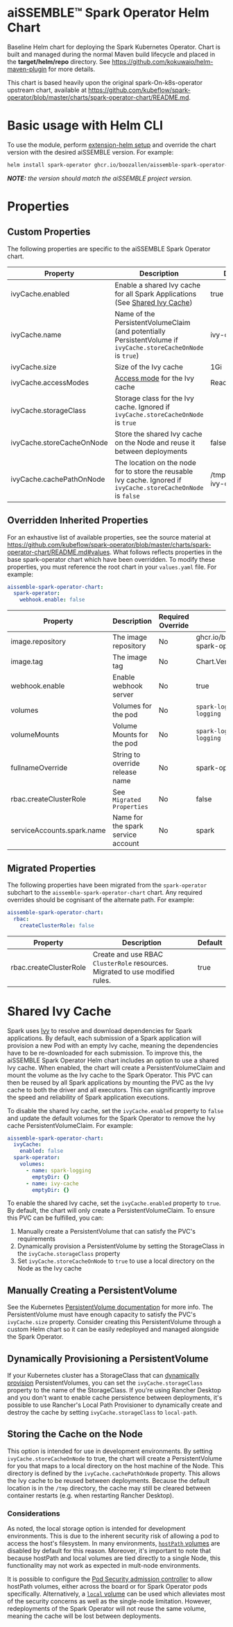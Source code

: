 # aiSSEMBLE&trade; Spark Operator Helm Chart
Baseline Helm chart for deploying the Spark Kubernetes Operator. Chart is built and managed during the normal Maven build lifecycle and placed in the **target/helm/repo** directory. See https://github.com/kokuwaio/helm-maven-plugin for more details.

This chart is based heavily upon the original spark-On-k8s-operator upstream chart, available at https://github.com/kubeflow/spark-operator/blob/master/charts/spark-operator-chart/README.md.

# Basic usage with Helm CLI
To use the module, perform [extension-helm setup](../README.md#leveraging-extensions-helm) and override the chart version with the desired aiSSEMBLE version. For example:
```bash
helm install spark-operator ghcr.io/boozallen/aissemble-spark-operator-chart --version <AISSEMBLE-VERSION>
```
_**NOTE:**_ *the version should match the aiSSEMBLE project version.*

# Properties

## Custom Properties
The following properties are specific to the aiSSEMBLE Spark Operator chart.

| Property                  | Description                                                                                                     | Default              |
|---------------------------|-----------------------------------------------------------------------------------------------------------------|----------------------|
| ivyCache.enabled          | Enable a shared Ivy cache for all Spark Applications (See [Shared Ivy Cache](#shared-ivy-cache))                | true                 |
| ivyCache.name             | Name of the PersistentVolumeClaim (and potentially PersistentVolume if `ivyCache.storeCacheOnNode` is `true`)   | ivy-cache            |
| ivyCache.size             | Size of the Ivy cache                                                                                           | 1Gi                  |
| ivyCache.accessModes      | [Access mode](https://kubernetes.io/docs/concepts/storage/persistent-volumes/#access-modes) for the Ivy cache   | ReadWriteOnce        |
| ivyCache.storageClass     | Storage class for the Ivy cache. Ignored if `ivyCache.storeCacheOnNode` is `true`                               |                      |
| ivyCache.storeCacheOnNode | Store the shared Ivy cache on the Node and reuse it between deployments                                         | false                |
| ivyCache.cachePathOnNode  | The location on the node for to store the reusable Ivy cache. Ignored if `ivyCache.storeCacheOnNode` is `false` | /tmp/spark-ivy-cache |


## Overridden Inherited Properties
For an exhaustive list of available properties, see the source material at https://github.com/kubeflow/spark-operator/blob/master/charts/spark-operator-chart/README.md#values.
What follows reflects properties in the base spark-operator chart which have been overridden.  To modify these properties,
you must reference the root chart in your `values.yaml` file.  For example:

```yaml
aissemble-spark-operator-chart:
  spark-operator:
    webhook.enable: false
```

| Property                   | Description                        | Required Override | Default                                     |
|----------------------------|------------------------------------|-------------------|---------------------------------------------|
| image.repository           | The image repository               | No                | ghcr.io/boozallen/aissemble-spark-operator  |
| image.tag                  | The image tag                      | No                | Chart.Version                               |
| webhook.enable             | Enable webhook server              | No                | true                                        |
| volumes                    | Volumes for the pod                | No                | `spark-logging=/tmp/spark-logging`          |
| volumeMounts               | Volume Mounts for the pod          | No                | `spark-logging=/tmp/spark-logging`          |
| fullnameOverride           | String to override release name    | No                | spark-operator                              |
| rbac.createClusterRole     | See `Migrated Properties`          | No                | false                                       |
| serviceAccounts.spark.name | Name for the spark service account | No                | spark                                       |


## Migrated Properties
The following properties have been migrated from the `spark-operator` subchart to the `aissemble-spark-operator-chart` chart.
Any required overrides should be cognisant of the alternate path.  For example:

```yaml
aissemble-spark-operator-chart:
  rbac:
    createClusterRole: false
```

| Property               | Description                                                                   | Default |
|------------------------|-------------------------------------------------------------------------------|---------|
| rbac.createClusterRole | Create and use RBAC `ClusterRole` resources.  Migrated to use modified rules. | true    |


# Shared Ivy Cache

Spark uses [Ivy](https://ant.apache.org/ivy/) to resolve and download dependencies for Spark applications. By default,
each submission of a Spark application will provision a new Pod with an empty Ivy cache, meaning the dependencies have
to be re-downloaded for each submission. To improve this, the aiSSEMBLE Spark Operator Helm chart includes an option to
use a shared Ivy cache. When enabled, the chart will create a PersistentVolumeClaim and mount the volume as the Ivy
cache to the Spark Operator. This PVC can then be reused by all Spark applications by mounting the PVC as the Ivy cache
to both the driver and all executors. This can significantly improve the speed and reliability of Spark application
executions.

To disable the shared Ivy cache, set the `ivyCache.enabled` property to `false` and update the default volumes for the
Spark Operator to remove the Ivy cache PersistentVolumeClaim.  For example:

```yaml
aissemble-spark-operator-chart:
  ivyCache:
    enabled: false
  spark-operator:
    volumes:
      - name: spark-logging
        emptyDir: {}
      - name: ivy-cache
        emptyDir: {}
```

To enable the shared Ivy cache, set the `ivyCache.enabled` property to `true`. By default, the chart will only create a
PersistentVolumeClaim.  To ensure this PVC can be fulfilled, you can:
 1. Manually create a PersistentVolume that can satisfy the PVC's requirements
 2. Dynamically provision a PersistentVolume by setting the StorageClass in the `ivyCache.storageClass` property
 3. Set `ivyCache.storeCacheOnNode` to `true` to use a local directory on the Node as the Ivy cache

## Manually Creating a PersistentVolume
See the Kubernetes [PersistentVolume documentation](https://kubernetes.io/docs/concepts/storage/persistent-volumes/) for
more info.  The PersistentVolume must have enough capacity to satisfy the PVC's `ivyCache.size` property. Consider
creating this PersistentVolume through a custom Helm chart so it can be easily redeployed and managed alongside the
Spark Operator.

## Dynamically Provisioning a PersistentVolume
If your Kubernetes cluster has a StorageClass that can [dynamically provision](https://kubernetes.io/docs/concepts/storage/dynamic-provisioning/)
PersistentVolumes, you can set the `ivyCache.storageClass` property to the name of the StorageClass.  If you're using
Rancher Desktop and you don't want to enable cache persistence between deployments, it's possible to use Rancher's
Local Path Provisioner to dynamically create and destroy the cache by setting `ivyCache.storageClass` to `local-path`.

## Storing the Cache on the Node
This option is intended for use in development environments. By setting `ivyCache.storeCacheOnNode` to true, the chart
will create a PersistentVolume for you that maps to a local directory on the host machine of the Node. This directory
is defined by the `ivyCache.cachePathOnNode` property.  This allows the Ivy cache to be reused between deployments.
Because the default location is in the `/tmp` directory, the cache may still be cleared between container restarts (e.g.
when restarting Rancher Desktop).

### Considerations
As noted, the local storage option is intended for development environments.  This is due to the inherent security risk 
of allowing a pod to access the host's filesystem.  In many environments, [`hostPath` volumes](https://kubernetes.io/docs/concepts/storage/volumes/#hostpath)
are disabled by default for this reason.  Moreover, it's important to note that because hostPath and local volumes are
tied directly to a single Node, this functionality may not work as expected in mult-node environments.

It is possible to configure the [Pod Security admission controller](https://kubernetes.io/docs/concepts/security/pod-security-admission/)
to allow hostPath volumes, either across the board or for Spark Operator pods specifically.  Alternatively, a [`local`
volume](https://kubernetes.io/docs/concepts/storage/volumes/#local) can be used which alleviates most of the security
concerns as well as the single-node limitation. However, redeployments of the Spark Operator will not reuse the same
volume, meaning the cache will be lost between deployments.

